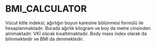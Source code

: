 # BMI_CALCULATOR
 Vücut kitle indeksi; ağırlığın boyun karesine bölünmesi formülü ile hesaplanmaktadır. Burada ağırlık kilogram ve boy da metre cinsinden alınmaktadır. VKİ olarak kısaltılmaktadır. Body mass index olarak da bilinmektedir ve BMI da denmektedir. 
